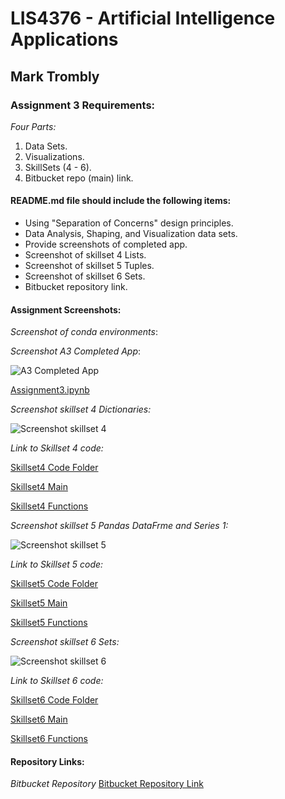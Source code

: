 # LIS4376 - Artificial Intelligence Applications

## Mark Trombly

### Assignment 3 Requirements:

*Four Parts:*

1. Data Sets.
2. Visualizations.
3. SkillSets (4 - 6).
4. Bitbucket repo (main) link. 

#### README.md file should include the following items:

* Using "Separation of Concerns" design principles.
* Data Analysis, Shaping, and Visualization data sets.
* Provide screenshots of completed app.
* Screenshot of skillset 4 Lists.
* Screenshot of skillset 5 Tuples.
* Screenshot of skillset 6 Sets.
* Bitbucket repository link.

#### Assignment Screenshots:

*Screenshot of conda environments*:

*Screenshot A3 Completed App*:

![A3 Completed App](img/assignment3.png)

[Assignment3.ipynb](https://github.com/monstermark3d/lis4376/blob/master/a3/a3.ipynb "Assignment 3 ipynb")

*Screenshot skillset 4 Dictionaries:*

![Screenshot skillset 4](img/s4_dictionaries.png)

*Link to Skillset 4 code:*

[Skillset4 Code Folder](/skillsets/s4_dictionaries/ "S4 Dictionaries")

[Skillset4 Main](/skillsets/s4_dictionaries/main.py "S4 Dictionaries main.py")

[Skillset4 Functions](/skillsets/s4_dictionaries/functions.py "S4 Dictionaries functions.py")

*Screenshot skillset 5 Pandas DataFrme and Series 1:*

![Screenshot skillset 5](img/s5_pandas_df_and_series_1.png)

*Link to Skillset 5 code:*

[Skillset5 Code Folder](/skillsets/s5_pandas_df_and_series_1/ "S5 pandas DataFrames and series 1")

[Skillset5 Main](/skillsets/s5_pandas_df_and_series_1/main.py "S5 pandas DataFrames and series 1 main.py")

[Skillset5 Functions](/skillsets/s5_pandas_df_and_series_1/functions.py "S5 pandas DataFrames and series 1 functions.py")

*Screenshot skillset 6 Sets:*

![Screenshot skillset 6](img/s6_pandas_df_and_series_2.png)

*Link to Skillset 6 code:*

[Skillset6 Code Folder](/skillsets/s6_pandas_df_and_series_2/ "S6 pandas DataFrames and series 2")

[Skillset6 Main](/skillsets/s6_pandas_df_and_series_2/main.py "S6 pandas DataFrames and series 2 main.py")

[Skillset6 Functions](/skillsets/s6_pandas_df_and_series_2/functions.py "S6 pandas DataFrames and series 2 functions.py")

#### Repository Links:

*Bitbucket Repository*
[Bitbucket Repository Link](https://bitbucket.org/marktrombly/lis4376/src/master/ "Bitbucket Repository Link")